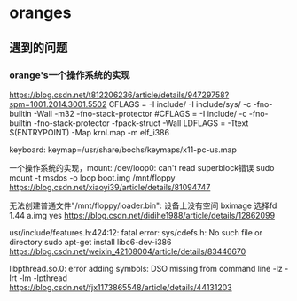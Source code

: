 # oranges

## 遇到的问题

### orange's一个操作系统的实现 

https://blog.csdn.net/t812206236/article/details/94729758?spm=1001.2014.3001.5502
CFLAGS		= -I include/ -I include/sys/ -c -fno-builtin -Wall -m32 -fno-stack-protector
#CFLAGS		= -I include/ -c -fno-builtin -fno-stack-protector -fpack-struct -Wall
LDFLAGS		= -Ttext $(ENTRYPOINT) -Map krnl.map -m elf_i386


keyboard:  keymap=/usr/share/bochs/keymaps/x11-pc-us.map

一个操作系统的实现，mount: /dev/loop0: can't read superblock错误  sudo mount -t msdos -o loop boot.img /mnt/floppy  https://blog.csdn.net/xiaoyi39/article/details/81094747

无法创建普通文件"/mnt/floppy/loader.bin": 设备上没有空间  bximage   选择fd 1.44 a.img yes   https://blog.csdn.net/didihe1988/article/details/12862099

 
usr/include/features.h:424:12: fatal error: sys/cdefs.h: No such file or directory sudo apt-get install libc6-dev-i386 https://blog.csdn.net/weixin_42108004/article/details/83446670


libpthread.so.0:  error adding symbols: DSO missing from command line     -lz -lrt -lm -lpthread   https://blog.csdn.net/fjx1173865548/article/details/44131203

